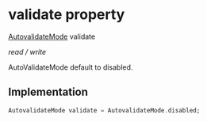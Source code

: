 


# validate property







[AutovalidateMode](https://api.flutter.dev/flutter/widgets/AutovalidateMode.html) validate
  
_<span class="feature">read / write</span>_



<p>AutoValidateMode default to disabled.</p>



## Implementation

```dart
AutovalidateMode validate = AutovalidateMode.disabled;
```







